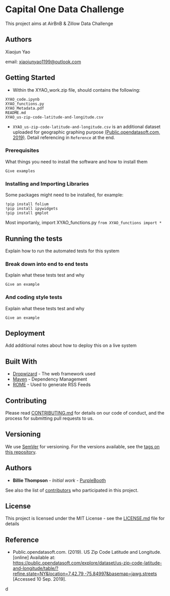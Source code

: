 # Capital One Data Challenge

This project aims at AirBnB & Zillow Data Challenge

## Authors
Xiaojun Yao

email: xiaojunyao1199@outlook.com

## Getting Started
* Within the XYAO_work.zip file, should contains the following:

```
XYAO_code.ipynb
XYAO_functions.py
XYAO_Metadata.pdf
README.md
XYAO_us-zip-code-latitude-and-longitude.csv
```

* ```XYAO_us-zip-code-latitude-and-longitude.csv``` is an additional dataset uploaded for geographic graphing purpose [(Public.opendatasoft.com, 2019)](https://public.opendatasoft.com/explore/dataset/us-zip-code-latitude-and-longitude/table/?refine.state=NY&location=7,42.79,-75.84997&basemap=jawg.streets). Detail referencing in `Reference` at the end.

### Prerequisites

What things you need to install the software and how to install them

```
Give examples
```

### Installing and Importing Libraries

Some packages might need to be installed, for example:
```
!pip install folium
!pip install ipywidgets
!pip install gmplot
```
Most importanly, import XYAO_functions.py
```from XYAO_functions import *```

## Running the tests

Explain how to run the automated tests for this system

### Break down into end to end tests

Explain what these tests test and why

```
Give an example
```

### And coding style tests

Explain what these tests test and why

```
Give an example
```

## Deployment

Add additional notes about how to deploy this on a live system

## Built With

* [Dropwizard](http://www.dropwizard.io/1.0.2/docs/) - The web framework used
* [Maven](https://maven.apache.org/) - Dependency Management
* [ROME](https://rometools.github.io/rome/) - Used to generate RSS Feeds

## Contributing

Please read [CONTRIBUTING.md](https://gist.github.com/PurpleBooth/b24679402957c63ec426) for details on our code of conduct, and the process for submitting pull requests to us.

## Versioning

We use [SemVer](http://semver.org/) for versioning. For the versions available, see the [tags on this repository](https://github.com/your/project/tags). 

## Authors

* **Billie Thompson** - *Initial work* - [PurpleBooth](https://github.com/PurpleBooth)

See also the list of [contributors](https://github.com/your/project/contributors) who participated in this project.

## License

This project is licensed under the MIT License - see the [LICENSE.md](LICENSE.md) file for details

## Reference

* Public.opendatasoft.com. (2019). US Zip Code Latitude and Longitude. [online] Available at: https://public.opendatasoft.com/explore/dataset/us-zip-code-latitude-and-longitude/table/?refine.state=NY&location=7,42.79,-75.84997&basemap=jawg.streets [Accessed 10 Sep. 2019].

d
